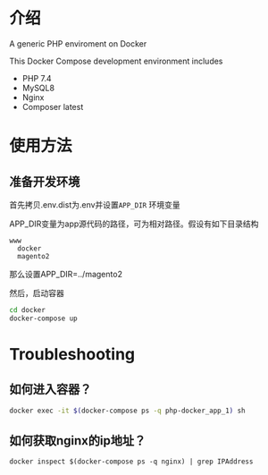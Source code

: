 # 介绍

A generic PHP enviroment on Docker

This Docker Compose development environment includes

* PHP 7.4
* MySQL8
* Nginx
* Composer latest

# 使用方法

## 准备开发环境

首先拷贝.env.dist为.env并设置`APP_DIR` 环境变量

APP_DIR变量为app源代码的路径，可为相对路径。假设有如下目录结构
```
www
  docker
  magento2
```
那么设置APP_DIR=../magento2

然后，启动容器
```bash
cd docker
docker-compose up
```

# Troubleshooting

## 如何进入容器？

```bash
docker exec -it $(docker-compose ps -q php-docker_app_1) sh
```

## 如何获取nginx的ip地址？

```
docker inspect $(docker-compose ps -q nginx) | grep IPAddress
```
